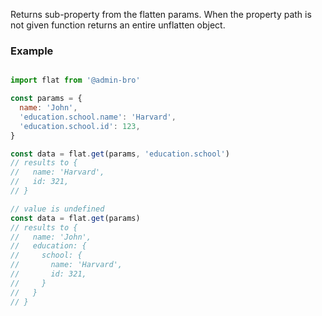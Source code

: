 Returns sub-property from the flatten params. When the property path is not given function returns
an entire unflatten object.

### Example

```javascript

import flat from '@admin-bro'

const params = {
  name: 'John',
  'education.school.name': 'Harvard',
  'education.school.id': 123,
}

const data = flat.get(params, 'education.school')
// results to {
//   name: 'Harvard',
//   id: 321,
// }

// value is undefined
const data = flat.get(params)
// results to {
//   name: 'John',
//   education: {
//     school: {
//       name: 'Harvard',
//       id: 321,
//     }
//   }
// }
```